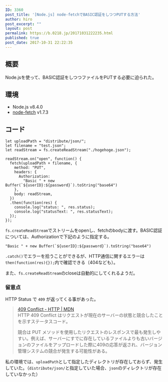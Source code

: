 ```yaml
---
ID: 3360
post_title: '[Node.js] node-fetchでBASIC認証をしつつPUTする方法'
author: hiro
post_excerpt: ""
layout: post
permalink: https://b.0218.jp/20171031222235.html
published: true
post_date: 2017-10-31 22:22:35
---
```

## 概要
Node.jsを使って、BASIC認証をしつつファイルをPUTする必要に迫られた。

## 環境
- Node.js v8.4.0
- [node-fetch](https://www.npmjs.com/package/node-fetch) v1.7.3

## コード
```language-js
let uploadPath = "distribute/json/";
let filename = "test.json";
let readStream = fs.createReadStream("./hogehoge.json");

readStream.on("open", function() {
  fetch(uploadPath + filename, {
    method: "PUT",
    headers: {
      Authorization:
        "Basic " + new Buffer(`${userID}:${password}`).toString("base64")
    },
    body: readStream,
  })
  .then(function(res) {
    console.log("status: ", res.status);
    console.log("statusText: ", res.statusText);
  });
});
```

`fs.createReadStream`でストリームをopenし、fetchのbodyに渡す。BASIC認証については、Authorizationで下記のように指定する。

```language-js
"Basic " + new Buffer(`${userID}:${password}`).toString("base64")
```

`.catch()`でエラーを拾うことができるが、HTTP通信に関するエラーは`then(function(res){});`内で確認できる（404なども）。

また、`fs.createReadStream`のcloseは自動的にしてくれるようだ。

### 留意点
HTTP Status で `409` が返ってくる事があった。

> [409 Conflict - HTTP | MDN](https://developer.mozilla.org/ja/docs/Web/HTTP/Status/409)  
> HTTP 409 Conflict はリクエストが現在のサーバーの状態と競合したことを示すステータスコード。  
>    
> 競合は PUT メソッドを使用したリクエストのレスポンスで最も発生しやすい。例えば、サーバーにすでに存在しているファイルよりも古いバージョンのファイルをアップロードした際に409の応答が返され、バージョン管理システムの競合が発生する可能性がある。  

私の環境では、`uploadPath`として指定したディレクトリが存在しておらず、発生していた。（`distribute/json/`と指定していた場合、`json`のディレクトリが存在していなかった）